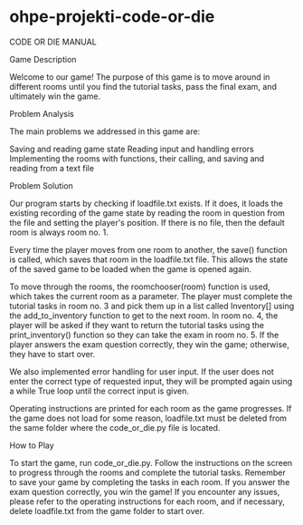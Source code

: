 # ohpe-projekti-code-or-die

CODE OR DIE MANUAL


Game Description

Welcome to our game! The purpose of this game is to move around in 
different rooms until you find the tutorial tasks, pass the final exam, and ultimately win the game.

Problem Analysis

The main problems we addressed in this game are:

Saving and reading game state
Reading input and handling errors
Implementing the rooms with functions, their calling, and saving and reading from a text file

Problem Solution

Our program starts by checking if loadfile.txt exists. If it does, it loads the existing recording 
of the game state by reading the room in question from the file and setting the player's position. 
If there is no file, then the default room is always room no. 1.

Every time the player moves from one room to another, the save() function is called, 
which saves that room in the loadfile.txt file. This allows the state of the saved game to be loaded 
when the game is opened again.

To move through the rooms, the roomchooser(room) function is used, which takes the current room 
as a parameter. The player must complete the tutorial tasks in room no. 3 and pick them up in a 
list called Inventory[] using the add_to_inventory function to get to the next room. 
In room no. 4, the player will be asked if they want to return the tutorial tasks using the print_inventory() 
function so they can take the exam in room no. 5. If the player answers the exam question correctly, 
they win the game; otherwise, they have to start over.

We also implemented error handling for user input. If the user does not enter the correct 
type of requested input, they will be prompted again using a while True loop until the correct input is given.

Operating instructions are printed for each room as the game progresses. 
If the game does not load for some reason, loadfile.txt must be deleted from the same folder where the code_or_die.py file is located.

How to Play

To start the game, run code_or_die.py. Follow the instructions on the screen to progress 
through the rooms and complete the tutorial tasks. Remember to save your game by completing the tasks in each room. 
If you answer the exam question correctly, you win the game! 
If you encounter any issues, please refer to the operating instructions for each room, and if necessary, 
delete loadfile.txt from the game folder to start over.
